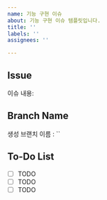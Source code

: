 ```yaml
---
name: 기능 구현 이슈
about: 기능 구현 이슈 템플릿입니다.
title: ''
labels: ''
assignees: ''

---
```


## Issue

이슈 내용: 

## Branch Name

 생성 브랜치 이름 : ``

## To-Do List

- [ ] TODO
- [ ] TODO
- [ ] TODO
